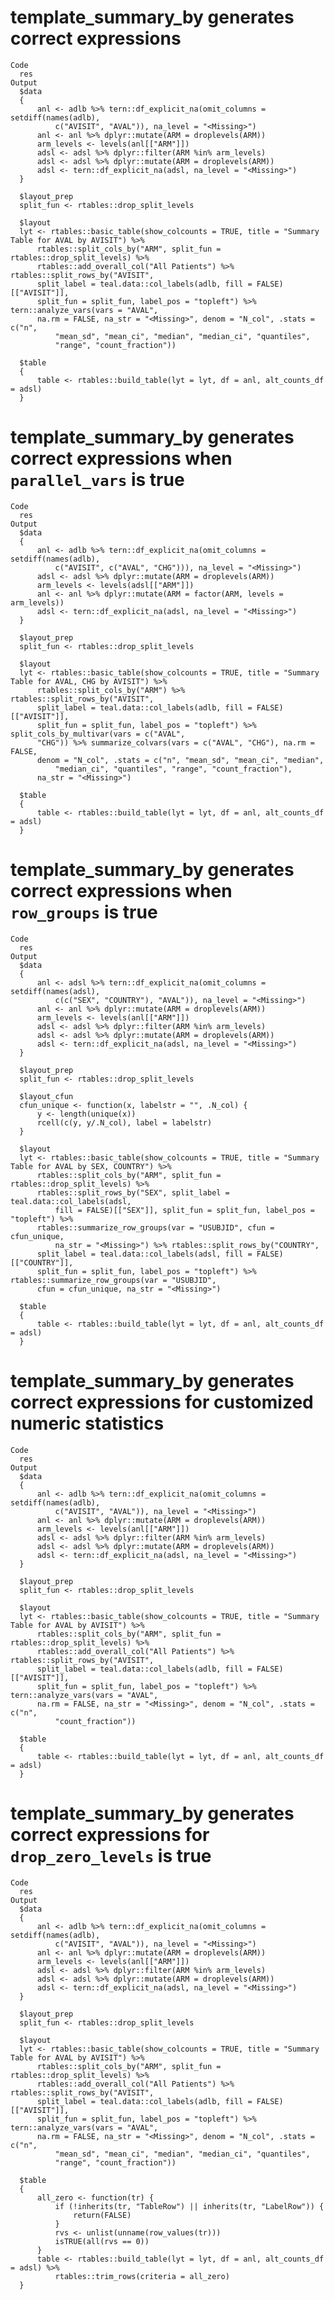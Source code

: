 # template_summary_by generates correct expressions

    Code
      res
    Output
      $data
      {
          anl <- adlb %>% tern::df_explicit_na(omit_columns = setdiff(names(adlb), 
              c("AVISIT", "AVAL")), na_level = "<Missing>")
          anl <- anl %>% dplyr::mutate(ARM = droplevels(ARM))
          arm_levels <- levels(anl[["ARM"]])
          adsl <- adsl %>% dplyr::filter(ARM %in% arm_levels)
          adsl <- adsl %>% dplyr::mutate(ARM = droplevels(ARM))
          adsl <- tern::df_explicit_na(adsl, na_level = "<Missing>")
      }
      
      $layout_prep
      split_fun <- rtables::drop_split_levels
      
      $layout
      lyt <- rtables::basic_table(show_colcounts = TRUE, title = "Summary Table for AVAL by AVISIT") %>% 
          rtables::split_cols_by("ARM", split_fun = rtables::drop_split_levels) %>% 
          rtables::add_overall_col("All Patients") %>% rtables::split_rows_by("AVISIT", 
          split_label = teal.data::col_labels(adlb, fill = FALSE)[["AVISIT"]], 
          split_fun = split_fun, label_pos = "topleft") %>% tern::analyze_vars(vars = "AVAL", 
          na.rm = FALSE, na_str = "<Missing>", denom = "N_col", .stats = c("n", 
              "mean_sd", "mean_ci", "median", "median_ci", "quantiles", 
              "range", "count_fraction"))
      
      $table
      {
          table <- rtables::build_table(lyt = lyt, df = anl, alt_counts_df = adsl)
      }
      

# template_summary_by generates correct expressions when `parallel_vars` is true

    Code
      res
    Output
      $data
      {
          anl <- adlb %>% tern::df_explicit_na(omit_columns = setdiff(names(adlb), 
              c("AVISIT", c("AVAL", "CHG"))), na_level = "<Missing>")
          adsl <- adsl %>% dplyr::mutate(ARM = droplevels(ARM))
          arm_levels <- levels(adsl[["ARM"]])
          anl <- anl %>% dplyr::mutate(ARM = factor(ARM, levels = arm_levels))
          adsl <- tern::df_explicit_na(adsl, na_level = "<Missing>")
      }
      
      $layout_prep
      split_fun <- rtables::drop_split_levels
      
      $layout
      lyt <- rtables::basic_table(show_colcounts = TRUE, title = "Summary Table for AVAL, CHG by AVISIT") %>% 
          rtables::split_cols_by("ARM") %>% rtables::split_rows_by("AVISIT", 
          split_label = teal.data::col_labels(adlb, fill = FALSE)[["AVISIT"]], 
          split_fun = split_fun, label_pos = "topleft") %>% split_cols_by_multivar(vars = c("AVAL", 
          "CHG")) %>% summarize_colvars(vars = c("AVAL", "CHG"), na.rm = FALSE, 
          denom = "N_col", .stats = c("n", "mean_sd", "mean_ci", "median", 
              "median_ci", "quantiles", "range", "count_fraction"), 
          na_str = "<Missing>")
      
      $table
      {
          table <- rtables::build_table(lyt = lyt, df = anl, alt_counts_df = adsl)
      }
      

# template_summary_by generates correct expressions when `row_groups` is true

    Code
      res
    Output
      $data
      {
          anl <- adsl %>% tern::df_explicit_na(omit_columns = setdiff(names(adsl), 
              c(c("SEX", "COUNTRY"), "AVAL")), na_level = "<Missing>")
          anl <- anl %>% dplyr::mutate(ARM = droplevels(ARM))
          arm_levels <- levels(anl[["ARM"]])
          adsl <- adsl %>% dplyr::filter(ARM %in% arm_levels)
          adsl <- adsl %>% dplyr::mutate(ARM = droplevels(ARM))
          adsl <- tern::df_explicit_na(adsl, na_level = "<Missing>")
      }
      
      $layout_prep
      split_fun <- rtables::drop_split_levels
      
      $layout_cfun
      cfun_unique <- function(x, labelstr = "", .N_col) {
          y <- length(unique(x))
          rcell(c(y, y/.N_col), label = labelstr)
      }
      
      $layout
      lyt <- rtables::basic_table(show_colcounts = TRUE, title = "Summary Table for AVAL by SEX, COUNTRY") %>% 
          rtables::split_cols_by("ARM", split_fun = rtables::drop_split_levels) %>% 
          rtables::split_rows_by("SEX", split_label = teal.data::col_labels(adsl, 
              fill = FALSE)[["SEX"]], split_fun = split_fun, label_pos = "topleft") %>% 
          rtables::summarize_row_groups(var = "USUBJID", cfun = cfun_unique, 
              na_str = "<Missing>") %>% rtables::split_rows_by("COUNTRY", 
          split_label = teal.data::col_labels(adsl, fill = FALSE)[["COUNTRY"]], 
          split_fun = split_fun, label_pos = "topleft") %>% rtables::summarize_row_groups(var = "USUBJID", 
          cfun = cfun_unique, na_str = "<Missing>")
      
      $table
      {
          table <- rtables::build_table(lyt = lyt, df = anl, alt_counts_df = adsl)
      }
      

# template_summary_by generates correct expressions for customized numeric statistics

    Code
      res
    Output
      $data
      {
          anl <- adlb %>% tern::df_explicit_na(omit_columns = setdiff(names(adlb), 
              c("AVISIT", "AVAL")), na_level = "<Missing>")
          anl <- anl %>% dplyr::mutate(ARM = droplevels(ARM))
          arm_levels <- levels(anl[["ARM"]])
          adsl <- adsl %>% dplyr::filter(ARM %in% arm_levels)
          adsl <- adsl %>% dplyr::mutate(ARM = droplevels(ARM))
          adsl <- tern::df_explicit_na(adsl, na_level = "<Missing>")
      }
      
      $layout_prep
      split_fun <- rtables::drop_split_levels
      
      $layout
      lyt <- rtables::basic_table(show_colcounts = TRUE, title = "Summary Table for AVAL by AVISIT") %>% 
          rtables::split_cols_by("ARM", split_fun = rtables::drop_split_levels) %>% 
          rtables::add_overall_col("All Patients") %>% rtables::split_rows_by("AVISIT", 
          split_label = teal.data::col_labels(adlb, fill = FALSE)[["AVISIT"]], 
          split_fun = split_fun, label_pos = "topleft") %>% tern::analyze_vars(vars = "AVAL", 
          na.rm = FALSE, na_str = "<Missing>", denom = "N_col", .stats = c("n", 
              "count_fraction"))
      
      $table
      {
          table <- rtables::build_table(lyt = lyt, df = anl, alt_counts_df = adsl)
      }
      

# template_summary_by generates correct expressions for `drop_zero_levels` is true

    Code
      res
    Output
      $data
      {
          anl <- adlb %>% tern::df_explicit_na(omit_columns = setdiff(names(adlb), 
              c("AVISIT", "AVAL")), na_level = "<Missing>")
          anl <- anl %>% dplyr::mutate(ARM = droplevels(ARM))
          arm_levels <- levels(anl[["ARM"]])
          adsl <- adsl %>% dplyr::filter(ARM %in% arm_levels)
          adsl <- adsl %>% dplyr::mutate(ARM = droplevels(ARM))
          adsl <- tern::df_explicit_na(adsl, na_level = "<Missing>")
      }
      
      $layout_prep
      split_fun <- rtables::drop_split_levels
      
      $layout
      lyt <- rtables::basic_table(show_colcounts = TRUE, title = "Summary Table for AVAL by AVISIT") %>% 
          rtables::split_cols_by("ARM", split_fun = rtables::drop_split_levels) %>% 
          rtables::add_overall_col("All Patients") %>% rtables::split_rows_by("AVISIT", 
          split_label = teal.data::col_labels(adlb, fill = FALSE)[["AVISIT"]], 
          split_fun = split_fun, label_pos = "topleft") %>% tern::analyze_vars(vars = "AVAL", 
          na.rm = FALSE, na_str = "<Missing>", denom = "N_col", .stats = c("n", 
              "mean_sd", "mean_ci", "median", "median_ci", "quantiles", 
              "range", "count_fraction"))
      
      $table
      {
          all_zero <- function(tr) {
              if (!inherits(tr, "TableRow") || inherits(tr, "LabelRow")) {
                  return(FALSE)
              }
              rvs <- unlist(unname(row_values(tr)))
              isTRUE(all(rvs == 0))
          }
          table <- rtables::build_table(lyt = lyt, df = anl, alt_counts_df = adsl) %>% 
              rtables::trim_rows(criteria = all_zero)
      }
      

